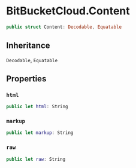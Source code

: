 # BitBucketCloud.Content

``` swift
public struct Content: Decodable, Equatable 
```

## Inheritance

`Decodable`, `Equatable`

## Properties

### `html`

``` swift
public let html: String
```

### `markup`

``` swift
public let markup: String
```

### `raw`

``` swift
public let raw: String
```
